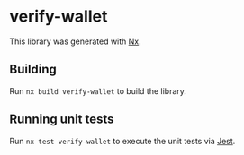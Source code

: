 # verify-wallet

This library was generated with [Nx](https://nx.dev).

## Building

Run `nx build verify-wallet` to build the library.

## Running unit tests

Run `nx test verify-wallet` to execute the unit tests via [Jest](https://jestjs.io).
